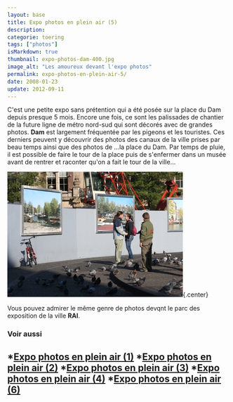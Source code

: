 ```yaml
---
layout: base
title: Expo photos en plein air (5)
description: 
categorie: toering
tags: ["photos"]
isMarkdown: true
thumbnail: expo-photos-dam-400.jpg
image_alt: "Les amoureux devant l'expo photos"
permalink: expo-photos-en-plein-air-5/
date: 2008-01-23
update: 2012-09-11
---
```




C'est une petite expo sans prétention qui a été posée sur la place du Dam depuis presque 5 mois. Encore une fois, ce sont les palissades de chantier de la future ligne de métro nord-sud qui sont décorés avec de grandes photos. **Dam** est largement fréquentée par les pigeons et les touristes. Ces derniers peuvent y découvrir des photos des canaux de la ville prises par beau temps ainsi que des photos de ...la place du Dam. Par temps de pluie, il est possible de faire le tour de la place puis de s'enfermer dans un musée avant de rentrer et raconter qu'on a fait le tour de la ville...

![Les amoureux devant l'expo photos](expo-photos-dam-400.jpg){.center}

Vous pouvez admirer le même genre de photos devqnt le parc des exposition de la ville **RAI**.


### Voir aussi
*[Expo photos en plein air (1)](/expo-photos-en-plein-air)
*[Expo photos en plein air (2)](/expo-photos-en-plein-air-2)
*[Expo photos en plein air (3)](/expo-photos-en-plein-air-3)
*[Expo photos en plein air (4)](/expo-photos-en-plein-air-4)
*[Expo photos en plein air (6)](/expo-photos-en-plein-air-6)
---